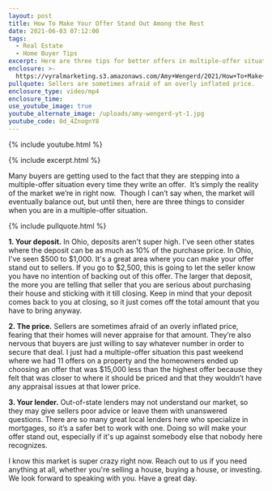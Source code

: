 ```yaml
---
layout: post
title: How To Make Your Offer Stand Out Among the Rest
date: 2021-06-03 07:12:00
tags:
  - Real Estate
  - Home Buyer Tips
excerpt: Here are three tips for better offers in multiple-offer situations.
enclosure: >-
  https://vyralmarketing.s3.amazonaws.com/Amy+Wengerd/2021/How+To+Make+Your+Offer+Stand+Out+Among+the+Rest.mp4
pullquote: Sellers are sometimes afraid of an overly inflated price.
enclosure_type: video/mp4
enclosure_time:
use_youtube_image: true
youtube_alternate_image: /uploads/amy-wengerd-yt-1.jpg
youtube_code: 0d_4ZnognY8
---
```

{% include youtube.html %}

{% include excerpt.html %}

Many buyers are getting used to the fact that they are stepping into a multiple-offer situation every time they write an offer.&nbsp; It’s simply the reality of the market we’re in right now.&nbsp; Though I can’t say when, the market will eventually balance out, but until then, here are three things to consider when you are in a multiple-offer situation.

{% include pullquote.html %}

**1\. Your deposit.** In Ohio, deposits aren't super high. I've seen other states where the deposit can be as much as 10% of the purchase price. In Ohio, I've seen $500 to $1,000. It's a great area where you can make your offer stand out to sellers. If you go to $2,500, this is going to let the seller know you have no intention of backing out of this offer. The larger that deposit, the more you are telling that seller that you are serious about purchasing their house and sticking with it till closing. Keep in mind that your deposit comes back to you at closing, so it just comes off the total amount that you have to bring anyway.

**2\. The price.** Sellers are sometimes afraid of an overly inflated price, fearing that their homes will never appraise for that amount. They’re also nervous that buyers are just willing to say whatever number in order to secure that deal. I just had a multiple-offer situation this past weekend where we had 11 offers on a property and the homeowners ended up choosing an offer that was $15,000 less than the highest offer because they felt that was closer to where it should be priced and that they wouldn’t have any appraisal issues at that lower price.

**3\. Your lender.** Out-of-state lenders may not understand our market, so they may give sellers poor advice or leave them with unanswered questions. There are so many great local lenders here who specialize in mortgages, so it’s a safer bet to work with one. Doing so will make your offer stand out, especially if it's up against somebody else that nobody here recognizes.

I know this market is super crazy right now. Reach out to us if you need anything at all, whether you're selling a house, buying a house, or investing. We look forward to speaking with you. Have a great day.
